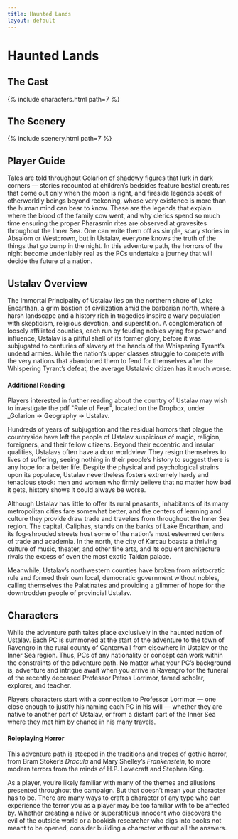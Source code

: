 ```yaml
---
title: Haunted Lands
layout: default
---
```


# Haunted Lands

## The Cast

{% include characters.html path=7 %}

## The Scenery

{% include scenery.html path=7 %}


## Player Guide
Tales are told throughout Golarion of shadowy figures that lurk in dark corners — stories recounted at children’s bedsides feature bestial creatures that come out only when the moon is right, and fireside legends speak of otherworldly beings beyond reckoning, whose very existence is more than the human mind can bear to know. These are the legends that explain where the blood of the family cow went, and why clerics spend so much time ensuring the proper Pharasmin rites are observed at gravesites throughout the Inner Sea. One can write them off as simple, scary stories in Absalom or Westcrown, but in Ustalav, everyone knows the truth of the things that go bump in the night. In this adventure path, the horrors of the night become undeniably real as the PCs undertake a journey that will decide the future of a nation.

## Ustalav Overview
The Immortal Principality of Ustalav lies on the northern shore of Lake Encarthan, a grim bastion of civilization amid the barbarian north, where a harsh landscape and a history rich in tragedies inspire a wary population with skepticism, religious devotion, and superstition. A conglomeration of loosely affiliated counties, each run by feuding nobles vying for power and influence, Ustalav is a pitiful shell of its former glory, before it was subjugated to centuries of slavery at the hands of the Whispering Tyrant’s undead armies. While the nation’s upper classes struggle to compete with the very nations that abandoned them to fend for themselves after the Whispering Tyrant’s defeat, the average Ustalavic citizen has it much worse.

<div class='infoarea'>

#### Additional Reading
Players interested in further reading about the  country of Ustalav may wish to investigate the pdf "Rule of Fear", located on the Dropbox, under _Golarion -> Geography -> Ustalav.

</div>

Hundreds of years of subjugation and the residual horrors that plague the countryside have left the people of Ustalav suspicious of magic, religion, foreigners, and their fellow citizens. Beyond their eccentric and insular qualities, Ustalavs often have a dour worldview. They resign themselves to lives of suffering, seeing nothing in their people’s history to suggest there is any hope for a better life. Despite the physical and psychological strains upon its populace, Ustalav nevertheless fosters extremely hardy and tenacious stock: men and women who firmly believe that no matter how bad it gets, history shows it could always be worse.

Although Ustalav has little to offer its rural peasants, inhabitants of its many metropolitan cities fare somewhat better, and the centers of learning and culture they provide draw trade and travelers from throughout the Inner Sea region. The capital, Caliphas, stands on the banks of Lake Encarthan, and its fog-shrouded streets host some of the nation’s most esteemed centers of trade and academia. In the north, the city of Karcau boasts a thriving culture of music, theater, and other fine arts, and its opulent architecture rivals the excess of even the most exotic Taldan palace.

Meanwhile, Ustalav’s northwestern counties have broken from aristocratic rule and formed their own local, democratic government without nobles, calling themselves the Palatinates and providing a glimmer of hope for the downtrodden people of provincial Ustalav.

## Characters
While the adventure path takes place exclusively in the haunted nation of Ustalav. Each PC is summoned at the start of the adventure to the town of Ravengro in the rural county of Canterwall from elsewhere in Ustalav or the Inner Sea region. Thus, PCs of any nationality or concept can work within the constraints of the adventure path. No matter what your PC’s background is, adventure and intrigue await when you arrive in Ravengro for the funeral of the recently deceased Professor Petros Lorrimor, famed scholar, explorer, and teacher.

Players characters start with a connection to Professor Lorrimor — one close enough to justify his naming each PC in his will — whether they are native to another part of Ustalav, or from a distant part of the Inner Sea where they met him by chance in his many travels.

<div class='descriptive'>

#### Roleplaying Horror
This adventure path is steeped in the traditions and tropes of gothic horror, from Bram Stoker’s *Dracula* and Mary Shelley’s *Frankenstein*, to more modern terrors from the minds of H.P. Lovecraft and Stephen King.

As a player, you’re likely familiar with many of the themes and allusions presented throughout the campaign. But that doesn’t mean your character has to be. There are many ways to craft a character of any type who can experience the terror you as a player may be too familiar with to be affected by. Whether creating a naive or superstitious innocent who discovers the evil of the outside world or a bookish researcher who digs into books not meant to be opened, consider building a character without all the answers.

</div>


